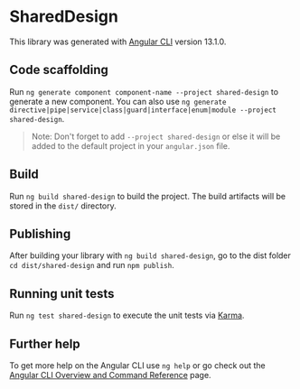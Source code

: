 # SharedDesign

This library was generated with [Angular CLI](https://github.com/angular/angular-cli) version 13.1.0.

## Code scaffolding

Run `ng generate component component-name --project shared-design` to generate a new component. You can also use `ng generate directive|pipe|service|class|guard|interface|enum|module --project shared-design`.
> Note: Don't forget to add `--project shared-design` or else it will be added to the default project in your `angular.json` file. 

## Build

Run `ng build shared-design` to build the project. The build artifacts will be stored in the `dist/` directory.

## Publishing

After building your library with `ng build shared-design`, go to the dist folder `cd dist/shared-design` and run `npm publish`.

## Running unit tests

Run `ng test shared-design` to execute the unit tests via [Karma](https://karma-runner.github.io).

## Further help

To get more help on the Angular CLI use `ng help` or go check out the [Angular CLI Overview and Command Reference](https://angular.io/cli) page.
